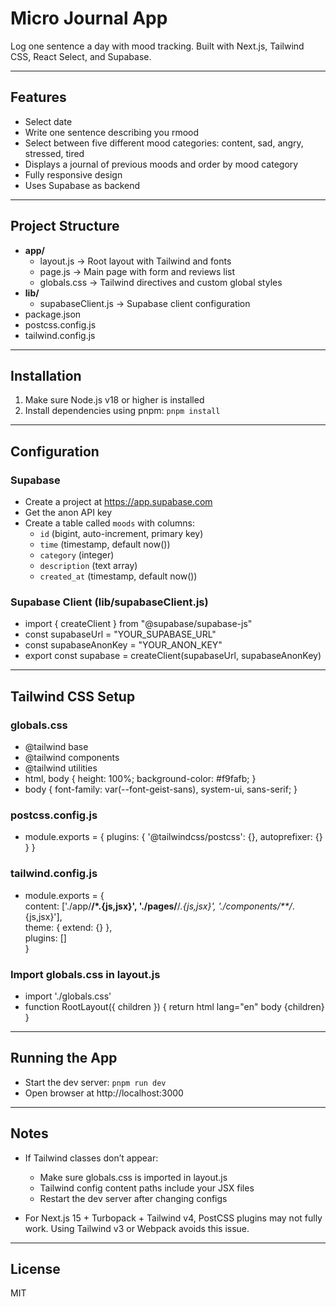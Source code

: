 # Micro Journal App

Log one sentence a day with mood tracking. Built with Next.js, Tailwind CSS, React Select, and Supabase.

---

## Features

- Select date
- Write one sentence describing you rmood
- Select between five different mood categories: content, sad, angry, stressed, tired
- Displays a journal of previous moods and order by mood category
- Fully responsive design  
- Uses Supabase as backend  

---

## Project Structure

- **app/**  
  - layout.js → Root layout with Tailwind and fonts  
  - page.js → Main page with form and reviews list  
  - globals.css → Tailwind directives and custom global styles  
- **lib/**  
  - supabaseClient.js → Supabase client configuration  
- package.json  
- postcss.config.js  
- tailwind.config.js  

---

## Installation

1. Make sure Node.js v18 or higher is installed  
2. Install dependencies using pnpm: `pnpm install`  

---

## Configuration

### Supabase

- Create a project at https://app.supabase.com  
- Get the anon API key  
- Create a table called `moods` with columns:  
  - `id` (bigint, auto-increment, primary key)  
  - `time` (timestamp, default now())  
  - `category` (integer)  
  - `description` (text array)  
  - `created_at` (timestamp, default now())  

### Supabase Client (lib/supabaseClient.js)

- import { createClient } from "@supabase/supabase-js"  
- const supabaseUrl = "YOUR_SUPABASE_URL"  
- const supabaseAnonKey = "YOUR_ANON_KEY"  
- export const supabase = createClient(supabaseUrl, supabaseAnonKey)  

---

## Tailwind CSS Setup

### globals.css

- @tailwind base  
- @tailwind components  
- @tailwind utilities  
- html, body { height: 100%; background-color: #f9fafb; }  
- body { font-family: var(--font-geist-sans), system-ui, sans-serif; }  

### postcss.config.js

- module.exports = { plugins: { '@tailwindcss/postcss': {}, autoprefixer: {} } }  

### tailwind.config.js

- module.exports = {  
    content: ['./app/**/*.{js,jsx}', './pages/**/*.{js,jsx}', './components/**/*.{js,jsx}'],  
    theme: { extend: {} },  
    plugins: []  
  }  

### Import globals.css in layout.js

- import './globals.css'  
- function RootLayout({ children }) { return html lang="en" body {children} }  

---

## Running the App

- Start the dev server: `pnpm run dev`  
- Open browser at http://localhost:3000  

---

## Notes

- If Tailwind classes don’t appear:  
  - Make sure globals.css is imported in layout.js  
  - Tailwind config content paths include your JSX files  
  - Restart the dev server after changing configs  

- For Next.js 15 + Turbopack + Tailwind v4, PostCSS plugins may not fully work. Using Tailwind v3 or Webpack avoids this issue.  

---

## License

MIT
